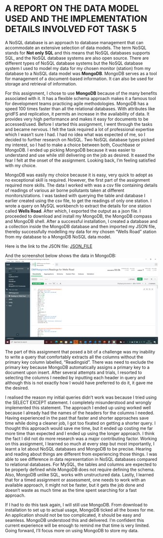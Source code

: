 # A REPORT ON THE DATA MODEL USED AND THE IMPLEMENTATION DETAILS INVOLVED FOT TASK 5
A NoSQL database is an approach to database management that can accommodate an extensive selection of data models. The term NoSQL stands for **Not only SQL** and this means that NoSQL databases supports SQL, and the NoSQL database systems are also open source. There are different types of NoSQL database systems but the NoSQL database system I used to model my data for my chosen monitor (station) from my database to a NoSQL data model was **MongoDB**. MongoDB serves as a tool for management of a document-based information. It can also be used for storage and retrieval of information. 

For this assignment, I chose to use **MongoDB** because of the many benefits associated with it. It has a flexible schema approach makes it a famous tool for development teams practicing agile methodologies. MongoDB has a speed 100 times faster than all the relational databases. With attributes like gridFS and replication, it permits an increase in the availability of data. It provides very high performance and makes it easy for documents to be accessed/used. 
Before I started this assignment, I went through the tasks and became nervous. I felt the task required a lot of professional expertise which I wasn’t sure I had. I had no idea what was expected of me, so I decided to further research on NoSQL. Two NoSQL database types picked my interest, so I had to make a choice between both, Couchbase or MongoDB. I ended up picking MongoDB because it was easier to understand and use while still delivering on the job as desired. It eased the fear I felt at the onset of the assignment. Looking back, I’m feeling satisfied with my choice.

MongoDB was easily my choice because it is easy, very quick to adopt as no exceptional skill is required. However, the first part of the assignment required more skills. The data I worked with was a csv file containing details of readings of various air borne pollutants taken at different monitors/stations. I was tasked with querying the table and database I earlier created using the csv file, to get the readings of only one station. I wrote a query on MySQL workbench to extract the details for one station called **Wells Road**.  After which, I exported the output as a json file. I proceeded to download and install my MongoDB, the MongoDB compass and MongoDB shell.  After a successful installation, I created a database and a collection inside the MongoDB database and then imported my JSON file, thereby successfully modelling my data for my chosen “Wells Road” station from my database to a MongoDB NoSQL data model.

Here is the link to the JSON file:
[JSON_FILE](task_5.json)

And the screenshot below shows the data in MongoDB:
![Task_5_MongoDB](MongoDB_Image.png)

The part of this assignment that posed a bit of a challenge was my inability to write a query that comfortably extracts all the columns without the primary key column labelled, “Readingsid”. There was need to exclude the primary key because MongoDB automatically assigns a primary key to a document upon insert. After several attempts and trials, I resorted to selecting the columns I needed by inputting each header in query and although this is not exactly how I would have preferred to do it, it gave me the desired.

I realised the reason my initial queries didn’t work was because I tried using the SELECT EXCEPT statement. I completely misunderstood and wrongly implemented this statement. The approach I ended up using worked well because I already had the names of the headers for the columns I needed. Having experienced in the past that faster and shorter approaches save time while doing a cleaner job, I got too fixated on getting a shorter query. I thought this approach would save me time, but it ended up costing me far more time than expected and I ended up using the longer approach. I think the fact I did not do more research was a major contributing factor.
Working on this assignment, I learned so much at every step but most importantly, I learnt a lot about NoSQL databases and MongoDB to be precise. Hearing and reading about things are different from experiencing those things. I was able to see difference in data representation in NoSQL databases compared to relational databases. For MySQL, the tables and columns are expected to be properly defined while MongoDB does not require defining the schema. Also, MongoDB unlike SQL, works with unstructured data. Lastly, I learned that for a timed assignment or assessment, one needs to work with an available approach, it might not be faster, but it gets the job done and doesn’t waste as much time as the time spent searching for a fast approach.

If I had to do this task again, I will still use MongoDB. From download to installation to set up to actual usage, MongoDB ticked all the boxes for me. An application should not be too complicated, it should be easy and seamless. MongoDB understood this and delivered. I’m confident this current experience will be enough to remind me that time is very limited. Going forward, I’ll focus more on using MongoDB to store my data.